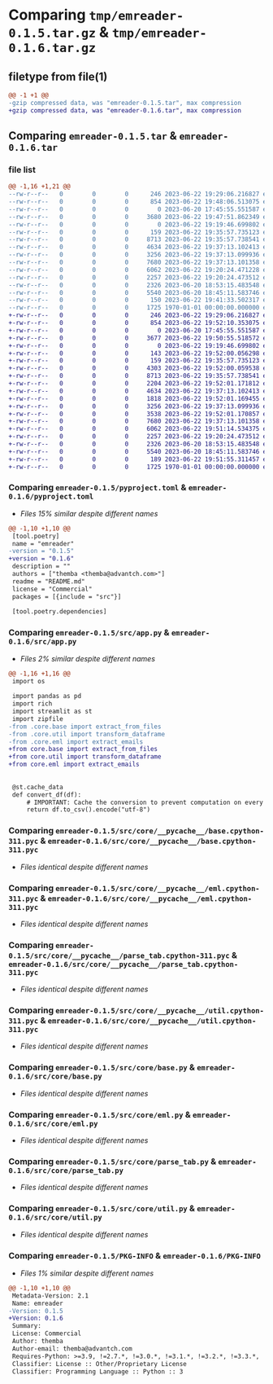 # Comparing `tmp/emreader-0.1.5.tar.gz` & `tmp/emreader-0.1.6.tar.gz`

## filetype from file(1)

```diff
@@ -1 +1 @@
-gzip compressed data, was "emreader-0.1.5.tar", max compression
+gzip compressed data, was "emreader-0.1.6.tar", max compression
```

## Comparing `emreader-0.1.5.tar` & `emreader-0.1.6.tar`

### file list

```diff
@@ -1,16 +1,21 @@
--rw-r--r--   0        0        0      246 2023-06-22 19:29:06.216827 emreader-0.1.5/README.md
--rw-r--r--   0        0        0      854 2023-06-22 19:48:06.513075 emreader-0.1.5/pyproject.toml
--rw-r--r--   0        0        0        0 2023-06-20 17:45:55.551587 emreader-0.1.5/src/__init__.py
--rw-r--r--   0        0        0     3680 2023-06-22 19:47:51.862349 emreader-0.1.5/src/app.py
--rw-r--r--   0        0        0        0 2023-06-22 19:19:46.699802 emreader-0.1.5/src/core/__init__.py
--rw-r--r--   0        0        0      159 2023-06-22 19:35:57.735123 emreader-0.1.5/src/core/__pycache__/__init__.cpython-311.pyc
--rw-r--r--   0        0        0     8713 2023-06-22 19:35:57.738541 emreader-0.1.5/src/core/__pycache__/base.cpython-311.pyc
--rw-r--r--   0        0        0     4634 2023-06-22 19:37:13.102413 emreader-0.1.5/src/core/__pycache__/eml.cpython-311.pyc
--rw-r--r--   0        0        0     3256 2023-06-22 19:37:13.099936 emreader-0.1.5/src/core/__pycache__/parse_tab.cpython-311.pyc
--rw-r--r--   0        0        0     7680 2023-06-22 19:37:13.101358 emreader-0.1.5/src/core/__pycache__/util.cpython-311.pyc
--rw-r--r--   0        0        0     6062 2023-06-22 19:20:24.471228 emreader-0.1.5/src/core/base.py
--rw-r--r--   0        0        0     2257 2023-06-22 19:20:24.473512 emreader-0.1.5/src/core/eml.py
--rw-r--r--   0        0        0     2326 2023-06-20 18:53:15.483548 emreader-0.1.5/src/core/parse_tab.py
--rw-r--r--   0        0        0     5540 2023-06-20 18:45:11.583746 emreader-0.1.5/src/core/util.py
--rw-r--r--   0        0        0      150 2023-06-22 19:41:33.502317 emreader-0.1.5/src/runner.py
--rw-r--r--   0        0        0     1725 1970-01-01 00:00:00.000000 emreader-0.1.5/PKG-INFO
+-rw-r--r--   0        0        0      246 2023-06-22 19:29:06.216827 emreader-0.1.6/README.md
+-rw-r--r--   0        0        0      854 2023-06-22 19:52:10.353075 emreader-0.1.6/pyproject.toml
+-rw-r--r--   0        0        0        0 2023-06-20 17:45:55.551587 emreader-0.1.6/src/__init__.py
+-rw-r--r--   0        0        0     3677 2023-06-22 19:50:55.518572 emreader-0.1.6/src/app.py
+-rw-r--r--   0        0        0        0 2023-06-22 19:19:46.699802 emreader-0.1.6/src/core/__init__.py
+-rw-r--r--   0        0        0      143 2023-06-22 19:52:00.056298 emreader-0.1.6/src/core/__pycache__/__init__.cpython-310.pyc
+-rw-r--r--   0        0        0      159 2023-06-22 19:35:57.735123 emreader-0.1.6/src/core/__pycache__/__init__.cpython-311.pyc
+-rw-r--r--   0        0        0     4303 2023-06-22 19:52:00.059538 emreader-0.1.6/src/core/__pycache__/base.cpython-310.pyc
+-rw-r--r--   0        0        0     8713 2023-06-22 19:35:57.738541 emreader-0.1.6/src/core/__pycache__/base.cpython-311.pyc
+-rw-r--r--   0        0        0     2204 2023-06-22 19:52:01.171812 emreader-0.1.6/src/core/__pycache__/eml.cpython-310.pyc
+-rw-r--r--   0        0        0     4634 2023-06-22 19:37:13.102413 emreader-0.1.6/src/core/__pycache__/eml.cpython-311.pyc
+-rw-r--r--   0        0        0     1818 2023-06-22 19:52:01.169455 emreader-0.1.6/src/core/__pycache__/parse_tab.cpython-310.pyc
+-rw-r--r--   0        0        0     3256 2023-06-22 19:37:13.099936 emreader-0.1.6/src/core/__pycache__/parse_tab.cpython-311.pyc
+-rw-r--r--   0        0        0     3538 2023-06-22 19:52:01.170857 emreader-0.1.6/src/core/__pycache__/util.cpython-310.pyc
+-rw-r--r--   0        0        0     7680 2023-06-22 19:37:13.101358 emreader-0.1.6/src/core/__pycache__/util.cpython-311.pyc
+-rw-r--r--   0        0        0     6062 2023-06-22 19:51:14.534375 emreader-0.1.6/src/core/base.py
+-rw-r--r--   0        0        0     2257 2023-06-22 19:20:24.473512 emreader-0.1.6/src/core/eml.py
+-rw-r--r--   0        0        0     2326 2023-06-20 18:53:15.483548 emreader-0.1.6/src/core/parse_tab.py
+-rw-r--r--   0        0        0     5540 2023-06-20 18:45:11.583746 emreader-0.1.6/src/core/util.py
+-rw-r--r--   0        0        0      189 2023-06-22 19:51:55.311457 emreader-0.1.6/src/runner.py
+-rw-r--r--   0        0        0     1725 1970-01-01 00:00:00.000000 emreader-0.1.6/PKG-INFO
```

### Comparing `emreader-0.1.5/pyproject.toml` & `emreader-0.1.6/pyproject.toml`

 * *Files 15% similar despite different names*

```diff
@@ -1,10 +1,10 @@
 [tool.poetry]
 name = "emreader"
-version = "0.1.5"
+version = "0.1.6"
 description = ""
 authors = ["themba <themba@advantch.com>"]
 readme = "README.md"
 license = "Commercial"
 packages = [{include = "src"}]
 
 [tool.poetry.dependencies]
```

### Comparing `emreader-0.1.5/src/app.py` & `emreader-0.1.6/src/app.py`

 * *Files 2% similar despite different names*

```diff
@@ -1,16 +1,16 @@
 import os
 
 import pandas as pd
 import rich
 import streamlit as st
 import zipfile
-from .core.base import extract_from_files
-from .core.util import transform_dataframe
-from .core.eml import extract_emails
+from core.base import extract_from_files
+from core.util import transform_dataframe
+from core.eml import extract_emails
 
 
 @st.cache_data
 def convert_df(df):
     # IMPORTANT: Cache the conversion to prevent computation on every rerun
     return df.to_csv().encode("utf-8")
```

### Comparing `emreader-0.1.5/src/core/__pycache__/base.cpython-311.pyc` & `emreader-0.1.6/src/core/__pycache__/base.cpython-311.pyc`

 * *Files identical despite different names*

### Comparing `emreader-0.1.5/src/core/__pycache__/eml.cpython-311.pyc` & `emreader-0.1.6/src/core/__pycache__/eml.cpython-311.pyc`

 * *Files identical despite different names*

### Comparing `emreader-0.1.5/src/core/__pycache__/parse_tab.cpython-311.pyc` & `emreader-0.1.6/src/core/__pycache__/parse_tab.cpython-311.pyc`

 * *Files identical despite different names*

### Comparing `emreader-0.1.5/src/core/__pycache__/util.cpython-311.pyc` & `emreader-0.1.6/src/core/__pycache__/util.cpython-311.pyc`

 * *Files identical despite different names*

### Comparing `emreader-0.1.5/src/core/base.py` & `emreader-0.1.6/src/core/base.py`

 * *Files identical despite different names*

### Comparing `emreader-0.1.5/src/core/eml.py` & `emreader-0.1.6/src/core/eml.py`

 * *Files identical despite different names*

### Comparing `emreader-0.1.5/src/core/parse_tab.py` & `emreader-0.1.6/src/core/parse_tab.py`

 * *Files identical despite different names*

### Comparing `emreader-0.1.5/src/core/util.py` & `emreader-0.1.6/src/core/util.py`

 * *Files identical despite different names*

### Comparing `emreader-0.1.5/PKG-INFO` & `emreader-0.1.6/PKG-INFO`

 * *Files 1% similar despite different names*

```diff
@@ -1,10 +1,10 @@
 Metadata-Version: 2.1
 Name: emreader
-Version: 0.1.5
+Version: 0.1.6
 Summary: 
 License: Commercial
 Author: themba
 Author-email: themba@advantch.com
 Requires-Python: >=3.9, !=2.7.*, !=3.0.*, !=3.1.*, !=3.2.*, !=3.3.*, !=3.4.*, !=3.5.*, !=3.6.*, !=3.7.*, !=3.8.*
 Classifier: License :: Other/Proprietary License
 Classifier: Programming Language :: Python :: 3
```


